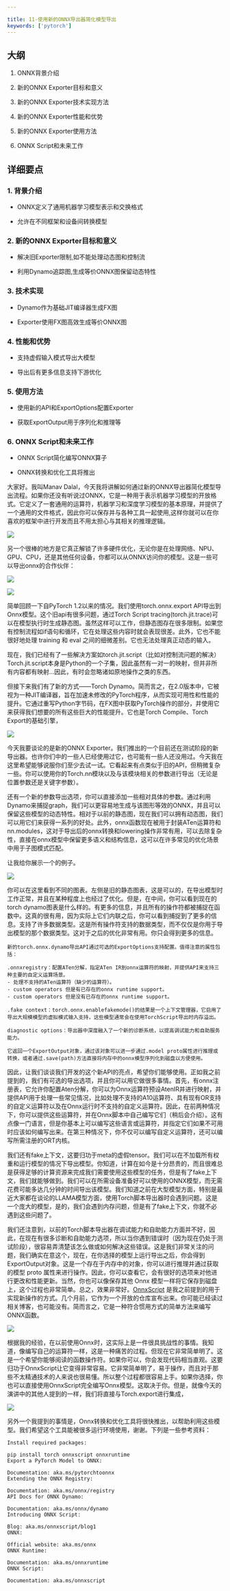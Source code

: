 ```yaml
---

title: 11-使用新的ONNX导出器简化模型导出
keywords: ['pytorch']
---
```



## 大纲

1. ONNX背景介绍

2. 新的ONNX Exporter目标和意义

3. 新的ONNX Exporter技术实现方法  

4. 新的ONNX Exporter性能和优势

5. 新的ONNX Exporter使用方法

6. ONNX Script和未来工作

## 详细要点

### 1. 背景介绍

- ONNX定义了通用机器学习模型表示和交换格式

- 允许在不同框架和设备间转换模型

### 2. 新的ONNX Exporter目标和意义

- 解决旧Exporter限制,如不能处理动态图和控制流  

- 利用Dynamo追踪图,生成等价ONNX图保留动态特性

### 3. 技术实现

- Dynamo作为基础JIT编译器生成FX图

- Exporter使用FX图高效生成等价ONNX图

### 4. 性能和优势

- 支持虚假输入模式导出大模型

- 导出后有更多信息支持下游优化

### 5. 使用方法

- 使用新的API和ExportOptions配置Exporter

- 获取ExportOutput用于序列化和推理等

### 6. ONNX Script和未来工作

- ONNX Script简化编写ONNX算子

- ONNX转换和优化工具将推出

大家好。我叫Manav Dalal，今天我将讲解如何通过新的ONNX导出器简化模型导出流程。如果你还没有听说过ONNX，它是一种用于表示机器学习模型的开放格式。它定义了一套通用的运算符，机器学习和深度学习模型的基本原理，并提供了一个通用的文件格式，因此你可以保存并与各种工具一起使用,这样你就可以在你喜欢的框架中进行开发而且不用太担心与其相关的推理逻辑。

![](./11-onnx_export_images/7a206167-72a2-4f4a-a85d-9e3f1b1c6d48.jpg)

另一个很棒的地方是它真正解锁了许多硬件优化，无论你是在处理网络、NPU、GPU、CPU，还是其他任何设备，你都可以从ONNX访问你的模型。这是一些可以导出onnx的合作伙伴：

![](./11-onnx_export_images/f508b895-2d1e-4b59-9947-448b721c6db5.jpg)

![](./11-onnx_export_images/b7581efa-ab3c-4c4b-85be-6b231e8d4958.jpg)

简单回顾一下自PyTorch 1.2以来的情况。我们使用torch.onnx.export API导出到Onnx模型。这个旧api有很多问题，通过Torch Script tracing(torch.jit.trace)可以在模型执行时生成静态图。虽然这样可以工作，但静态图存在很多限制。如果您有控制流程如if语句和循环，它在处理这些内容时就会表现很差。此外，它也不能很好地处理 training 和 eval 之间的细微差别。它也无法处理真正动态的输入。

现在，我们已经有了一些解决方案如torch.jit.script（比如对控制流问题的解决）Torch.jit.script本身是Python的一个子集，因此虽然有一对一的映射，但并非所有内容都有映射…因此，有时会忽略诸如原地操作之类的东西。

但接下来我们有了新的方式——Torch Dynamo。简而言之，在2.0版本中，它被视为一种JIT编译器，旨在加速未修改的PyTorch程序，从而实现可用性和性能的提升。它通过重写Python字节码，在FX图中获取PyTorch操作的部分，并使用它来获得我们想要的所有这些巨大的性能提升。它也是Torch Compile、Torch Export的基础引擎，

![](./11-onnx_export_images/2044a894-22b1-444a-991b-5a9ed0d0c9b6.jpg)

今天我要谈论的是新的ONNX Exporter。我们推出的一个目前还在测试阶段的新导出器。也许你们中的一些人已经使用过它，也可能有一些人还没用过。今天我在这里希望能够说服你们至少去试一试。它看起来有点类似于旧的API，但稍微复杂一些。你可以使用你的Torch.nn模块以及与该模块相关的参数进行导出（无论是位置参数还是关键字参数）。

还有一个新的参数导出选项，你可以直接添加一些相对具体的参数。通过利用Dynamo来捕捉graph，我们可以更容易地生成与该图形等效的ONNX，并且可以保留这些模型的动态特性。相对于以前的静态图，现在我们可以拥有动态图，我们可以用它们来获得一系列的好处。此外，onnx函数现在被用于封装ATen运算符和nn.modules，这对于导出后的onnx转换和lowering操作非常有用，可以去除复杂性，直接在onnx模型中保留更多语义和结构信息，这可以在许多常见的优化场景中用于子图模式匹配。

让我给你展示一个的例子。

![](./11-onnx_export_images/2af8beed-3bdf-43e6-867f-406302380939.jpg)

你可以在这里看到不同的图表。左侧是旧的静态图表，这是可以的，在导出模型时工作正常，并且在某种程度上也经过了优化。但是，在中间，你可以看到现在的torch dynamo图表是什么样的。有更多的信息，并且所有的操作符都被捕捉在函数中。这真的很有用，因为实际上它们内联之后，你可以看到捕捉到了更多的信息。支持了许多数据类型。这是所有操作符支持的数据类型，而不仅仅是你用于导出模型的那个数据类型。这对于之后的优化非常有用。你只会得到更多的信息。

```text
新的torch.onnx.dynamo导出API通过可选的ExportOptions支持配置。值得注意的属性包括：

.onnxregistry：配置ATen分解，指定ATen IR到onnx运算符的映射，并提供API来支持三种主要的自定义运算场景。
- 处理不支持的ATen运算符（缺少的运算符）。
- custom operators 但是有已存在的onnx runtime support。
- custom operators 但是没有已存在的onnx runtime support。

.fake context：torch.onnx.enablefakemode()的结果是一个上下文管理器，它启用了导出大规模模型的虚拟模式输入支持，这些模型通常会在使用TorchScript导出时内存溢出。

diagnostic options：导出器中深度融入了一个新的诊断系统，以提高调试能力和自助服务能力。

它返回一个ExportOutput对象，通过该对象可以进一步通过.model proto属性进行推理或转换，或者通过.save(path)方法直接将内存中的onnx模型序列化到磁盘以方便使用。
```

因此，让我们谈谈我们开发的这个新API的亮点，希望你们能够使用。正如我之前提到的，我们有可选的导出选项，并且你可以用它做很多事情。首先，有onnx注册表，它允许你配置Aten分解，你可以为Onnx运算符预设AtenIR并进行映射，并提供API用于处理一些常见情况，比如处理不支持的A10运算符、具有现有OR支持的自定义运算符以及在Onnx运行时不支持的自定义运算符。因此，在前两种情况下，你可以提供这些运算符，并在Onnx脚本中自己编写它们（稍后会介绍）。这有点像一门语言，但是你基本上可以编写这些语言或运算符，并指定它们如果不可用时应该如何编写出来。在第三种情况下，你不仅可以编写自定义运算符，还可以编写所需注册的ORT内核。

我们还有fake上下文，这要归功于meta的虚假tensor。我们可以在不加载所有权重和运行模型的情况下导出模型。你知道，计算在如今是十分昂贵的，而且很难总是获得足够的计算资源来完成我们需要使用这些模型的任务，但是有了fake上下文，我们就能够做到。我们可以在所需设备准备好可以使用的ONNX模型，而无需花费可能多达几分钟的时间导出该模型。我们知道之前在大型模型方面，特别是最近大家都在谈论的LLAMA模型方面，使用Torch脚本导出器时会遇到问题。这是一个庞大的模型，是的，我们会遇到内存问题，但是有了fake上下文，你就不必遇到这些问题了。

我们还注意到，以前的Torch脚本导出器在调试能力和自助能力方面并不好，因此，在现在有很多诊断和自助能力选项，所以当你遇到错误时（因为现在仍处于测试阶段），很容易弄清楚该怎么做或如何解决这些错误。这是我们非常关注的问题，我们确实在意这个，现在，在你选择的模型上运行导出之后，你会得到ExportOutput对象。这是一个存在于内存中的对象，你可以进行推理并通过获取的模型 proto 属性来进行操作。因此，你可以查看它，会有很好的选项来对他进行更改和性能更新。当然，你也可以像保存其他 Onnx 模型一样将它保存到磁盘上，这个过程也非常简单。总之，效果非常好。[OnnxScript](https://github.com/microsoft/onnxscript "OnnxScript") 是我之前提到的用于实现新操作的方式。几个月前，它作为一个开放的仓库宣布出来。你可能已经读过相关博客，也可能没有。简而言之，它是一种符合惯用方式的简单方法来编写ONNX函数。

![](./11-onnx_export_images/782179f2-7410-425a-89eb-8ed7442b1577.jpg)

根据我的经验，在以前使用Onnx时，这实际上是一件很具挑战性的事情。我知道，像编写自己的运算符一样，这是一种痛苦的过程。但现在它非常简单明了。这是一个希望你能够阅读的函数操作符。如果你可以，你会发现代码相当直观。这要归功于OnnxScript让它变得非常容易。它非常简单明了，易于操作，而且对于那些不太精通技术的人来说也很易懂。所以整个过程都很容易上手。如果你选择，你也可以直接使用OnnxScript完全编写Onnx模型。这取决于你。但是，就像今天的演讲中的其他人提到的一样，我们将直接与Torch.export进行集成，

![](./11-onnx_export_images/e72e9569-8c09-4973-b7ac-7a09221354ff.jpg)

另外一个我提到的事情是，Onnx转换和优化工具将很快推出，以帮助利用这些模型。我们希望这个工具能被很多运行环境使用，谢谢。下列是一些参考资料：

```text
Install required packages:

pip install torch onnxscript onnxruntime
Export a PyTorch Model to ONNX:

Documentation: aka.ms/pytorchtoonnx
Extending the ONNX Registry:

Documentation: aka.ms/onnx/registry
API Docs for ONNX Dynamo:

Documentation: aka.ms/onnx/dynamo
Introducing ONNX Script:

Blog: aka.ms/onnxscript/blog1
ONNX:

Official website: aka.ms/onnx
ONNX Runtime:

Documentation: aka.ms/onnxruntime
ONNX Script:

Documentation: aka.ms/onnxscript
```
